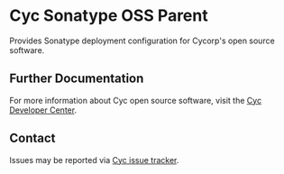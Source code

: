 Cyc Sonatype OSS Parent
=======================

Provides Sonatype deployment configuration for Cycorp's open source software.


Further Documentation
---------------------

For more information about Cyc open source software, visit the [Cyc Developer Center](http://dev.cyc.com/).


Contact
-------

Issues may be reported via [Cyc issue tracker](http://dev.cyc.com/issues/).


